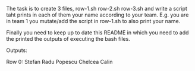 The task is to create 3 files, row-1.sh row-2.sh row-3.sh and write a script taht prints in each of them your name according to your team. E.g. you are in team 1 you mutate/add the script in row-1.sh to also print your name.

Finally you need to keep up to date this README in which you need to add the printed the outputs of executing the bash files.

Outputs:

Row 0:
Stefan Radu Popescu
Chelcea Calin